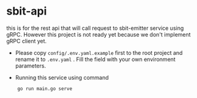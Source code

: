 # sbit-api
this is for the rest api that will call request to sbit-emitter service using gRPC. 
However this project is not ready yet because we don't implement gRPC client yet. 

- Please copy `config/.env.yaml.example` first to the root project and rename it to `.env.yaml` . Fill the field with your own environment parameters.    

- Running this service using command 
```bash
    go run main.go serve
```


